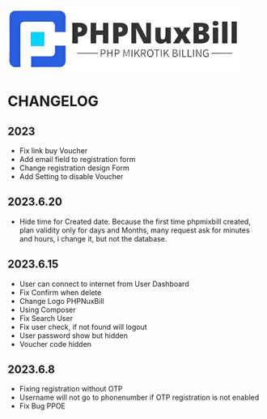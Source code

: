 ![PHPNuxBill](install/img/logo.png)

# CHANGELOG

## 2023

- Fix link buy Voucher
- Add email field to registration form
- Change registration design Form
- Add Setting to disable Voucher
## 2023.6.20

- Hide time for Created date.
  Because the first time phpmixbill created, plan validity only for days and Months, many request ask for minutes and hours, i change it, but not the database.
## 2023.6.15

- User can connect to internet from User Dashboard
- Fix Confirm when delete
- Change Logo PHPNuxBill
- Using Composer
- Fix Search User
- Fix user check, if not found will logout
- User password show but hidden
- Voucher code hidden

## 2023.6.8

- Fixing registration without OTP
- Username will not go to phonenumber if OTP registration is not enabled
- Fix Bug PPOE